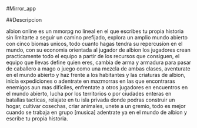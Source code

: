#Mirror_app

##Descripcion

albion online es un mmorpg no lineal en el que escribes tu propia historia sin limitarte a seguir un camino prefijado, explora un amplio mundo abierto con cinco biomas unicos, todo cuanto hagas tendra su repercusíon en el mundo, con su economia orientada al jugador de albion los jugadores crean practicamente todo el equipo a partir de los recursos que consiguen, el equipo que llevas define quien eres, cambia de arma y armadura para pasar de caballero a mago o juego como una mezcla de ambas clases, aventurate en el mundo abierto y haz frente a los habitantes y las criaturas de albion, inicia expediciones o adentrate en mazmorras en las que encontraras enemigos aun mas dificiles, enfrentate a otros jugadores en encuentros en el mundo abierto, lucha por los territorios o por ciudades enteras en batallas tacticas, relajate en tu isla privada donde podras construir un hogar, cultivar cosechas, criar animales, unete a un gremio, todo es mejor cuando se trabaja en grupo [musica] adentrate ya en el mundo de albion y escribe tu propia historia.

